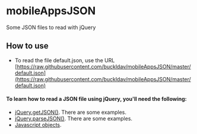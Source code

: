 # mobileAppsJSON
Some JSON files to read with jQuery

## How to use
- To read the file default.json, use the URL [https://raw.githubusercontent.com/buckldav/mobileAppsJSON/master/default.json](https://raw.githubusercontent.com/buckldav/mobileAppsJSON/master/default.json)

#### To learn how to read a JSON file using jQuery, you'll need the following:
- [jQuery.getJSON()](https://api.jquery.com/jQuery.getJSON/). There are some examples.
- [jQuery.parseJSON()](https://api.jquery.com/jQuery.getJSON/). There are some examples.
- [Javascript objects](https://www.w3schools.com/js/js_objects.asp).
